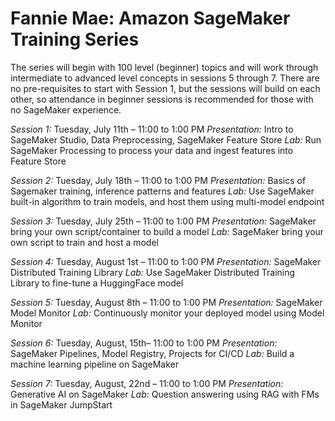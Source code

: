 # Fannie Mae: Amazon SageMaker Training Series

The series will begin with 100 level (beginner) topics and will work through intermediate to advanced level concepts in sessions 5 through 7. There are no pre-requisites to start with Session 1, but the sessions will build on each other, so attendance in beginner sessions is recommended for those with no SageMaker experience.

*Session 1:* Tuesday, July 11th – 11:00 to 1:00 PM
*Presentation:* Intro to SageMaker Studio, Data Preprocessing, SageMaker Feature Store
*Lab:* Run SageMaker Processing to process your data and ingest features into Feature Store

*Session 2:* Tuesday, July 18th – 11:00 to 1:00 PM
*Presentation:* Basics of Sagemaker training, inference patterns and features
*Lab:* Use SageMaker built-in algorithm to train models, and host them using multi-model endpoint

*Session 3:* Tuesday, July 25th – 11:00 to 1:00 PM
*Presentation:* SageMaker bring your own script/container to build a model
*Lab:* SageMaker bring your own script to train and host a model

*Session 4:* Tuesday, August 1st – 11:00 to 1:00 PM
*Presentation:* SageMaker Distributed Training Library
*Lab:* Use SageMaker Distributed Training Library to fine-tune a HuggingFace model

*Session 5:* Tuesday, August 8th  – 11:00 to 1:00 PM
*Presentation:* SageMaker Model Monitor
*Lab:* Continuously monitor your deployed model using Model Monitor

*Session 6:* Tuesday, August, 15th– 11:00 to 1:00 PM
*Presentation:* SageMaker Pipelines, Model Registry, Projects for CI/CD
*Lab:* Build a machine learning pipeline on SageMaker

*Session 7:* Tuesday, August, 22nd – 11:00 to 1:00 PM
*Presentation:* Generative AI on SageMaker
*Lab:* Question answering using RAG with FMs in SageMaker JumpStart